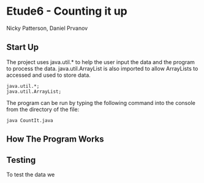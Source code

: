 # Etude6 - Counting it up
Nicky Patterson, Daniel Prvanov

## Start Up

The project uses java.util.* to help the user input the data and the program to process the data. java.util.ArrayList is also imported to allow ArrayLists to accessed and used to store data.

```
java.util.*;
java.util.ArrayList;
```

The program can be run by typing the following command into the console from the directory of the file:

```
java CountIt.java
```

## How The Program Works


## Testing

To test the data we 